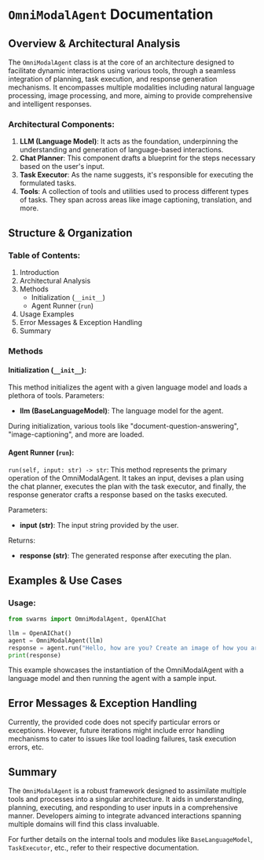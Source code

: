 # `OmniModalAgent` Documentation

## Overview & Architectural Analysis
The `OmniModalAgent` class is at the core of an architecture designed to facilitate dynamic interactions using various tools, through a seamless integration of planning, task execution, and response generation mechanisms. It encompasses multiple modalities including natural language processing, image processing, and more, aiming to provide comprehensive and intelligent responses.

### Architectural Components:
1. **LLM (Language Model)**: It acts as the foundation, underpinning the understanding and generation of language-based interactions.
2. **Chat Planner**: This component drafts a blueprint for the steps necessary based on the user's input.
3. **Task Executor**: As the name suggests, it's responsible for executing the formulated tasks.
4. **Tools**: A collection of tools and utilities used to process different types of tasks. They span across areas like image captioning, translation, and more.

## Structure & Organization

### Table of Contents:
1. Introduction
2. Architectural Analysis
3. Methods
    - Initialization (`__init__`)
    - Agent Runner (`run`)
4. Usage Examples
5. Error Messages & Exception Handling
6. Summary

### Methods

#### Initialization (`__init__`):
This method initializes the agent with a given language model and loads a plethora of tools.
Parameters:
- **llm (BaseLanguageModel)**: The language model for the agent.

During initialization, various tools like "document-question-answering", "image-captioning", and more are loaded.

#### Agent Runner (`run`):
`run(self, input: str) -> str`:
This method represents the primary operation of the OmniModalAgent. It takes an input, devises a plan using the chat planner, executes the plan with the task executor, and finally, the response generator crafts a response based on the tasks executed.

Parameters:
- **input (str)**: The input string provided by the user.

Returns:
- **response (str)**: The generated response after executing the plan.

## Examples & Use Cases

### Usage:
```python
from swarms import OmniModalAgent, OpenAIChat

llm = OpenAIChat()
agent = OmniModalAgent(llm)
response = agent.run("Hello, how are you? Create an image of how you are doing!")
print(response)
```
This example showcases the instantiation of the OmniModalAgent with a language model and then running the agent with a sample input.

## Error Messages & Exception Handling
Currently, the provided code does not specify particular errors or exceptions. However, future iterations might include error handling mechanisms to cater to issues like tool loading failures, task execution errors, etc.

## Summary
The `OmniModalAgent` is a robust framework designed to assimilate multiple tools and processes into a singular architecture. It aids in understanding, planning, executing, and responding to user inputs in a comprehensive manner. Developers aiming to integrate advanced interactions spanning multiple domains will find this class invaluable.

For further details on the internal tools and modules like `BaseLanguageModel`, `TaskExecutor`, etc., refer to their respective documentation.
